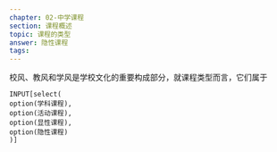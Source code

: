 ```yaml
---
chapter: 02-中学课程
section: 课程概述
topic: 课程的类型
answer: 隐性课程
tags:
---
```


校风、教风和学风是学校文化的重要构成部分，就课程类型而言，它们属于

```meta-bind
INPUT[select(
option(学科课程),
option(活动课程),
option(显性课程),
option(隐性课程)
)]
```